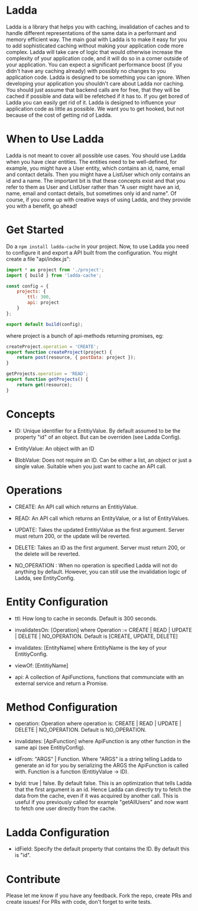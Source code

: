 # Ladda
Ladda is a library that helps you with caching, invalidation of caches and to handle different representations of the same data in a performant and memory efficient way. The main goal with Ladda is to make it easy for you to add sophisticated caching without making your application code more complex. Ladda will take care of logic that would otherwise increase the complexity of your application code, and it will do so in a corner outside of your application. You can expect a significant performance boost (if you didn't have any caching already) with possibly no changes to you application code. Ladda is designed to be something you can ignore. When developing your application you shouldn't care about Ladda nor caching. You should just assume that backend calls are for free, that they will be cached if possible and data will be refetched if it has to. If you get bored of Ladda you can easily get rid of it. Ladda is designed to influence your application code as little as possible. We want you to get hooked, but not because of the cost of getting rid of Ladda.

# When to Use Ladda
Ladda is not meant to cover all possible use cases. You should use Ladda when you have clear entities. The entities need to be well-defined, for example, you might have a User entity, which contains an id, name, email and contact details. Then you might have a ListUser which only contains an id and a name. The important bit is that these concepts exist and that you refer to them as User and ListUser rather than "A user might have an id, name, email and contact details, but sometimes only id and name". Of course, if you come up with creative ways of using Ladda, and they provide you with a benefit, go ahead!  

# Get Started
Do a `npm install ladda-cache` in your project. Now, to use Ladda you need to configure it and export a API built from the configuration. You might create a file "api/index.js":

```javascript
import * as project from './project';
import { build } from 'ladda-cache';

const config = {
    projects: {
        ttl: 300,
        api: project
    }
};

export default build(config);
```

where project is a bunch of api-methods returning promises, eg:

```javascript
createProject.operation = 'CREATE';
export function createProject(project) {
    return post(resource, { postData: project });
}

getProjects.operation = 'READ';
export function getProjects() {
    return get(resource);
}
```

# Concepts
* ID: Unique identifier for a EntitiyValue. By default assumed to be the property "id" of an object. But can be overriden (see Ladda Config).

* EntityValue: An object with an ID

* BlobValue: Does not require an ID. Can be either a list, an object or just a single value. Suitable when you just want to cache an API call.


# Operations
* CREATE: An API call which returns an EntitiyValue.

* READ: An API call which returns an EntityValue, or a list of EntityValues.

* UPDATE: Takes the updated EntitiyValue as the first argument. Server must return 200, or the update will be reverted.

* DELETE: Takes an ID as the first argument. Server must return 200, or the delete will be reverted.

* NO_OPERATION : When no operation is specified Ladda will not do anything by default. However, you can still use the invalidation logic of Ladda, see EntityConfig.


# Entity Configuration
* ttl: How long to cache in seconds. Default is 300 seconds.

* invalidatesOn: [Operation] where Operation := CREATE | READ | UPDATE | DELETE | NO_OPERATION. Default is [CREATE, UPDATE, DELETE]

* invalidates: [EntityName] where EntitiyName is the key of your EntitiyConfig. 

* viewOf: [EntitiyName]

* api: A collection of ApiFunctions, functions that communciate with an external service and return a Promise.


# Method Configuration
* operation: Operation where operation is: CREATE | READ | UPDATE | DELETE | NO_OPERATION. Default is NO_OPERATION.

* invalidates: [ApiFunction] where ApiFunction is any other function in the same api (see EntitiyConfig). 

* idFrom: "ARGS" | Function. Where "ARGS" is a string telling Ladda to generate an id for you by serializing the ARGS the ApiFunction is called with. Function is a function (EntitiyValue -> ID).

* byId: true | false. By default false. This is an optimization that tells Ladda that the first argument is an id. Hence Ladda can directly try to fetch the data from the cache, even if it was acquired by another call. This is useful if you previously called for example "getAllUsers" and now want to fetch one user directly from the cache.


# Ladda Configuration
* idField: Specify the default property that contains the ID. By default this is "id".

# Contribute
Please let me know if you have any feedback. Fork the repo, create PRs and create issues! For PRs with code, don't forget to write tests.

